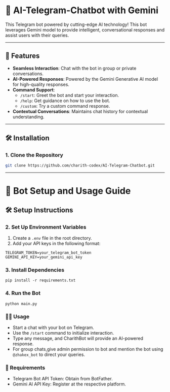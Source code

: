 # 🤖 AI-Telegram-Chatbot with Gemini

This Telegram bot powered by cutting-edge AI technology! This bot leverages Gemini model to provide intelligent, conversational responses and assist users with their queries.

---

## 🚀 Features

- **Seamless Interaction**: Chat with the bot in group or private conversations.
- **AI-Powered Responses**: Powered by the Gemini Generative AI model for high-quality responses.
- **Command Support**:
  - `/start`: Greet the bot and start your interaction.
  - `/help`: Get guidance on how to use the bot.
  - `/custom`: Try a custom command response.
- **Contextual Conversations**: Maintains chat history for contextual understanding.

---

## 🛠️ Installation

### 1. Clone the Repository
```bash
git clone https://github.com/charith-codex/AI-Telegram-Chatbot.git
```
---
# 🚀 Bot Setup and Usage Guide

## 🛠️ Setup Instructions

### 2. Set Up Environment Variables
1. Create a `.env` file in the root directory.
2. Add your API keys in the following format:

```env
TELEGRAM_TOKEN=your_telegram_bot_token
GEMINI_API_KEY=your_gemini_api_key
```

### 3. Install Dependencies
```
pip install -r requirements.txt
```

### 4. Run the Bot
```
python main.py
```

### 🧑‍💻 Usage
- Start a chat with your bot on Telegram.
- Use the `/start` command to initialize interaction.
- Type any message, and CharithBot will provide an AI-powered response.
- For group chats,give admin permission to bot and mention the bot using `@zhakex_bot` to direct your queries.

### 📝 Requirements
- Telegram Bot API Token: Obtain from BotFather.
- Gemini AI API Key: Register at the respective platform.
